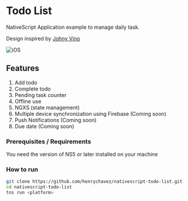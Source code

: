 # Todo List

NativeScript Application example to manage daily task.

Design inspired by [Johny Vino](https://dribbble.com/shots/4773052-Todo-List)

<img alt="iOS" src="https://cdn.dribbble.com/users/997070/screenshots/4773052/todo_list.png">

## Features
1.  Add todo
2.  Complete todo
3.  Pending task counter
4.  Offline use
5.  NGXS (state management)
6.  Multiple device synchronization using Firebase (Coming soon)
7.  Push Notifications (Coming soon)
8.  Due date (Coming soon)

### Prerequisites / Requirements

You need the version of NS5 or later installed on your machine

### How to run
```bash
git clone https://github.com/henrychavez/nativescript-todo-list.git
cd nativescript-todo-list
tns run <platform>
```
